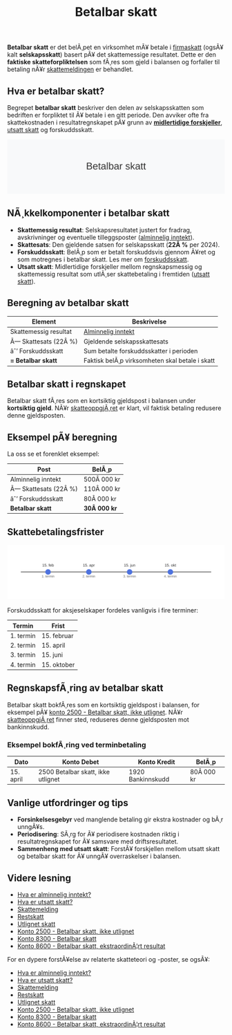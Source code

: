 ﻿---
title: "Betalbar skatt"
meta_title: "Betalbar skatt"
meta_description: '**Betalbar skatt** er det belÃ¸pet en virksomhet mÃ¥ betale i [firmaskatt](/blogs/regnskap/firmaskatt "Firmaskatt “ Komplett guide til skatteregler for selska...'
slug: betalbar-skatt
type: blog
layout: pages/single
---

**Betalbar skatt** er det belÃ¸pet en virksomhet mÃ¥ betale i [firmaskatt](/blogs/regnskap/firmaskatt "Firmaskatt “ Komplett guide til skatteregler for selskaper") (ogsÃ¥ kalt **selskapsskatt**) basert pÃ¥ det skattemessige resultatet. Dette er den **faktiske skatteforpliktelsen** som fÃ¸res som gjeld i balansen og forfaller til betaling nÃ¥r [skattemeldingen](/blogs/regnskap/skattemelding "Skattemelding - Komplett Guide til Utfylling og Innlevering") er behandlet.

## Hva er betalbar skatt?
Begrepet **betalbar skatt** beskriver den delen av selskapsskatten som bedriften er forpliktet til Ã¥ betale i en gitt periode. Den avviker ofte fra skattekostnaden i resultatregnskapet pÃ¥ grunn av [**midlertidige forskjeller**](/blogs/regnskap/midlertidige-forskjeller "Midlertidige forskjeller i regnskap “ Forklaring og Eksempler"), [utsatt skatt](/blogs/regnskap/hva-er-utsatt-skatt "Hva er Utsatt Skatt? Beregning og RegnskapsfÃ¸ring") og forskuddsskatt.

![Betalbar skatt](betalbar-skatt-image.svg)

## NÃ¸kkelkomponenter i betalbar skatt

* **Skattemessig resultat**: Selskapsresultatet justert for fradrag, avskrivninger og eventuelle tilleggsposter ([alminnelig inntekt](/blogs/regnskap/alminnelig-inntekt "Alminnelig inntekt “ Komplett guide til skattemessig resultat og beregning")).
* **Skattesats**: Den gjeldende satsen for selskapsskatt (**22Â %** per 2024).
* **Forskuddsskatt**: BelÃ¸p som er betalt forskuddsvis gjennom Ã¥ret og som motregnes i betalbar skatt. Les mer om [forskuddsskatt](/blogs/regnskap/hva-er-forskuddsskatt "Hva er Forskuddsskatt? Beregning og Innbetaling").
* **Utsatt skatt**: Midlertidige forskjeller mellom regnskapsmessig og skattemessig resultat som utlÃ¸ser skattebetaling i fremtiden ([utsatt skatt](/blogs/regnskap/hva-er-utsatt-skatt "Hva er Utsatt Skatt? Beregning og RegnskapsfÃ¸ring")).

## Beregning av betalbar skatt

| **Element**             | **Beskrivelse**                                                                                  |
|-------------------------|--------------------------------------------------------------------------------------------------|
| Skattemessig resultat   | [Alminnelig inntekt](/blogs/regnskap/alminnelig-inntekt "Alminnelig inntekt “ Komplett guide til skattemessig resultat og beregning") |
| Ã— Skattesats (22Â %)     | Gjeldende selskapsskattesats                                                                     |
| âˆ’ Forskuddsskatt        | Sum betalte forskuddsskatter i perioden                                                         |
| **= Betalbar skatt**    | Faktisk belÃ¸p virksomheten skal betale i skatt                                                   |

## Betalbar skatt i regnskapet

Betalbar skatt fÃ¸res som en kortsiktig gjeldspost i balansen under **kortsiktig gjeld**. NÃ¥r [skatteoppgjÃ¸ret](/blogs/regnskap/skatteoppgjor "SkatteoppgjÃ¸r Guide: Prosess, Tidslinje og Viktige Frister") er klart, vil faktisk betaling redusere denne gjeldsposten.

## Eksempel pÃ¥ beregning

La oss se et forenklet eksempel:

| Post                    | BelÃ¸p         |
|-------------------------|---------------|
| Alminnelig inntekt      | 500Â 000 kr    |
| Ã— Skattesats (22Â %)     | 110Â 000 kr    |
| âˆ’ Forskuddsskatt        | 80Â 000 kr     |
| **Betalbar skatt**      | **30Â 000 kr** |

## Skattebetalingsfrister

![Skattebetalingsfrister](betalbar-skatt-deadlines.svg)

Forskuddsskatt for aksjeselskaper fordeles vanligvis i fire terminer:

| **Termin**   | **Frist**      |
|-------------|----------------|
| 1. termin   | 15. februar    |
| 2. termin   | 15. april      |
| 3. termin   | 15. juni       |
| 4. termin   | 15. oktober    |

## RegnskapsfÃ¸ring av betalbar skatt

Betalbar skatt bokfÃ¸res som en kortsiktig gjeldspost i balansen, for eksempel pÃ¥ [konto 2500 - Betalbar skatt, ikke utlignet](/blogs/kontoplan/2500-betalbar-skatt-ikke-utlignet "Konto 2500 - Betalbar skatt, ikke utlignet"). NÃ¥r [skatteoppgjÃ¸ret](/blogs/regnskap/skatteoppgjor "SkatteoppgjÃ¸r Guide: Prosess, Tidslinje og Viktige Frister") finner sted, reduseres denne gjeldsposten mot bankinnskudd.

### Eksempel bokfÃ¸ring ved terminbetaling

| **Dato**    | **Konto Debet**                               | **Konto Kredit**                         | **BelÃ¸p**   |
|-------------|-----------------------------------------------|------------------------------------------|-------------|
| 15. april   | 2500 Betalbar skatt, ikke utlignet            | 1920 Bankinnskudd                        | 80Â 000 kr   |

## Vanlige utfordringer og tips

* **Forsinkelsesgebyr** ved manglende betaling gir ekstra kostnader og bÃ¸r unngÃ¥s.
* **Periodisering**: SÃ¸rg for Ã¥ periodisere kostnaden riktig i resultatregnskapet for Ã¥ samsvare med driftsresultatet.
* **Sammenheng med utsatt skatt**: ForstÃ¥ forskjellen mellom utsatt skatt og betalbar skatt for Ã¥ unngÃ¥ overraskelser i balansen.

## Videre lesning

* [Hva er alminnelig inntekt?](/blogs/regnskap/alminnelig-inntekt "Alminnelig inntekt “ Komplett guide til skattemessig resultat og beregning")
* [Hva er utsatt skatt?](/blogs/regnskap/hva-er-utsatt-skatt "Hva er Utsatt Skatt? Beregning og RegnskapsfÃ¸ring")
* [Skattemelding](/blogs/regnskap/skattemelding "Skattemelding - Komplett Guide til Utfylling og Innlevering")
* [Restskatt](/blogs/regnskap/restskatt "Restskatt “ Hva er restskatt og hvordan beregnes den?")
* [Utlignet skatt](/blogs/regnskap/utlignet-skatt "Utlignet skatt “ Forklaring av endelig skatteoppgjÃ¸r")
* [Konto 2500 - Betalbar skatt, ikke utlignet](/blogs/kontoplan/2500-betalbar-skatt-ikke-utlignet "Konto 2500 - Betalbar skatt, ikke utlignet")
* [Konto 8300 - Betalbar skatt](/blogs/kontoplan/8300-betalbar-skatt "Konto 8300 - Betalbar skatt")
* [Konto 8600 - Betalbar skatt, ekstraordinÃ¦rt resultat](/blogs/kontoplan/8600-betalbar-skatt-ekstraordinart-resultat "Konto 8600 - Betalbar skatt, ekstraordinÃ¦rt resultat")

For en dypere forstÃ¥else av relaterte skatteteori og -poster, se ogsÃ¥:
* [Hva er alminnelig inntekt?](/blogs/regnskap/alminnelig-inntekt "Alminnelig inntekt “ Komplett guide til skattemessig resultat og beregning")
* [Hva er utsatt skatt?](/blogs/regnskap/hva-er-utsatt-skatt "Hva er Utsatt Skatt? Beregning og RegnskapsfÃ¸ring")
* [Skattemelding](/blogs/regnskap/skattemelding "Skattemelding - Komplett Guide til Utfylling og Innlevering")
* [Restskatt](/blogs/regnskap/restskatt "Restskatt “ Hva er restskatt og hvordan beregnes den?")
* [Utlignet skatt](/blogs/regnskap/utlignet-skatt "Utlignet skatt “ Forklaring av endelig skatteoppgjÃ¸r")
* [Konto 2500 - Betalbar skatt, ikke utlignet](/blogs/kontoplan/2500-betalbar-skatt-ikke-utlignet "Konto 2500 - Betalbar skatt, ikke utlignet")
* [Konto 8300 - Betalbar skatt](/blogs/kontoplan/8300-betalbar-skatt "Konto 8300 - Betalbar skatt")
* [Konto 8600 - Betalbar skatt, ekstraordinÃ¦rt resultat](/blogs/kontoplan/8600-betalbar-skatt-ekstraordinart-resultat "Konto 8600 - Betalbar skatt, ekstraordinÃ¦rt resultat")



